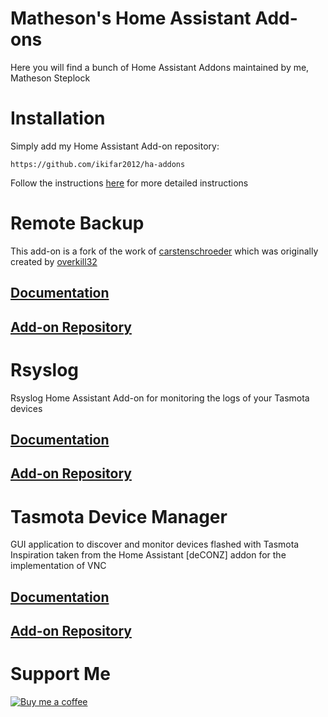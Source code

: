 # Matheson's Home Assistant Add-ons
Here you will find a bunch of Home Assistant Addons maintained by me, Matheson Steplock

# Installation
Simply add my Home Assistant Add-on repository:
```
https://github.com/ikifar2012/ha-addons
```
Follow the instructions [here] for more detailed instructions

# Remote Backup
This add-on is a fork of the work of [carstenschroeder] which was originally created by [overkill32]

## [Documentation](https://github.com/ikifar2012/remote-backup-addon/blob/master/remote-backup/DOCS.md)
## [Add-on Repository](https://github.com/ikifar2012/remote-backup-addon)

# Rsyslog
Rsyslog Home Assistant Add-on for monitoring the logs of your Tasmota devices

## [Documentation](https://github.com/ikifar2012/rsyslog-ha-addon/blob/master/rsyslog/DOCS.md)
## [Add-on Repository](https://github.com/ikifar2012/rsyslog-ha-addon)

# Tasmota Device Manager
GUI application to discover and monitor devices flashed with Tasmota
Inspiration taken from the Home Assistant [deCONZ] addon for the implementation of VNC 

## [Documentation](https://github.com/ikifar2012/tasmota-device-manager-addon/blob/master/tdm/DOCS.md)
## [Add-on Repository](https://github.com/ikifar2012/tasmota-device-manager-addon)

# Support Me
[![Buy me a coffee][buymeacoffee-logo]][buymeacoffee]

[buymeacoffee-logo]: https://cdn.buymeacoffee.com/buttons/default-black.png
[buymeacoffee]: https://www.buymeacoffee.com/mathesonstep
[overkill32]: https://github.com/overkill32/hassio-remote-backup
[carstenschroeder]: https://github.com/carstenschroeder/hassio-addons
[here]: https://www.home-assistant.io/hassio/installing_third_party_addons/

